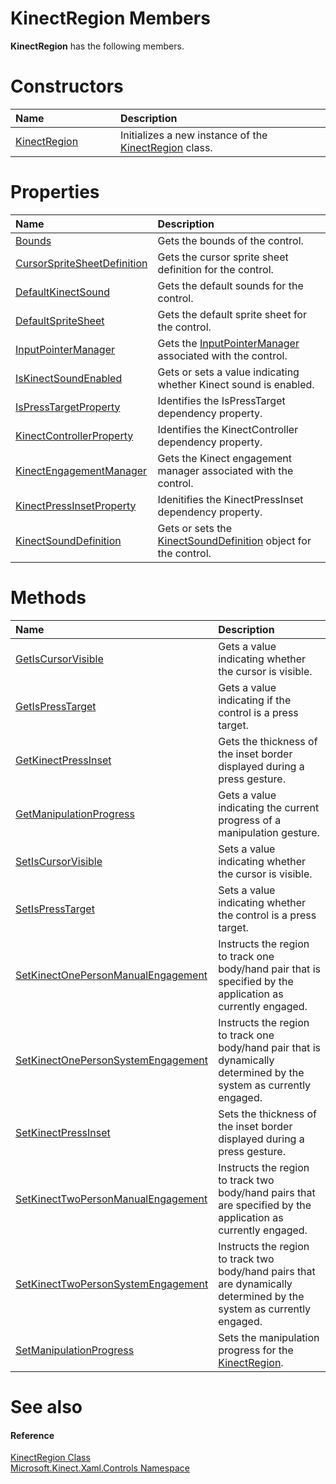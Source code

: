 KinectRegion Members  
====================  

**KinectRegion** has the following members.  

<span id="publicconstructorsSection"></span>

Constructors  
============  

<table>
<colgroup>
<col width="30%" />
<col width="60%" />
</colgroup>
<thead>
<tr class="header">
<th align="left">Name</th>
<th align="left">Description</th>
</tr>
</thead>
<tbody>
<tr class="odd">
<td align="left"><a href="Constructor.md">KinectRegion</a></td>
<td align="left">Initializes a new instance of the <a href="../KinectRegion_Class.md">KinectRegion</a> class.</td>
</tr>
</tbody>
</table>

<span id="publicpropertiesSection"></span>

Properties  
==========  

<table>
<colgroup>
<col width="30%" />
<col width="60%" />
</colgroup>
<thead>
<tr class="header">
<th align="left">Name</th>
<th align="left">Description</th>
</tr>
</thead>
<tbody>
<tr class="odd">
<td align="left"><a href="Properties/Bounds_Property.md">Bounds</a></td>
<td align="left">Gets the bounds of the control.</td>
</tr>
<tr class="even">
<td align="left"><a href="Properties/CursorSpriteSheetDefinition.md">CursorSpriteSheetDefinition</a></td>
<td align="left">Gets the cursor sprite sheet definition for the control.</td>
</tr>
<tr class="odd">
<td align="left"><a href="Properties/DefaultKinectSound_Property.md">DefaultKinectSound</a></td>
<td align="left">Gets the default sounds for the control.</td>
</tr>
<tr class="even">
<td align="left"><a href="Properties/DefaultSpriteSheet_Property.md">DefaultSpriteSheet</a></td>
<td align="left">Gets the default sprite sheet for the control.</td>
</tr>
<tr class="odd">
<td align="left"><a href="Properties/InputPointerManager_Property.md">InputPointerManager</a></td>
<td align="left">Gets the <a href="../../Kinect.Toolkit.Input/InputPointerManager_Class.md">InputPointerManager</a> associated with the control.</td>
</tr>
<tr class="even">
<td align="left"><a href="Properties/IsKinectSoundEnabled.md">IsKinectSoundEnabled</a></td>
<td align="left">Gets or sets a value indicating whether Kinect sound is enabled.</td>
</tr>
<tr class="odd">
<td align="left"><a href="Properties/IsPressTargetProperty.md">IsPressTargetProperty</a></td>
<td align="left">Identifies the IsPressTarget dependency property.</td>
</tr>
<tr class="even">
<td align="left"><a href="Properties/KinectControllerProperty.md">KinectControllerProperty</a></td>
<td align="left">Identifies the KinectController dependency property.</td>
</tr>
<tr class="odd">
<td align="left"><a href="Properties/KinectEngagementManager.md">KinectEngagementManager</a></td>
<td align="left">Gets the Kinect engagement manager associated with the control.</td>
</tr>
<tr class="even">
<td align="left"><a href="Properties/KinectPressInsetProperty.md">KinectPressInsetProperty</a></td>
<td align="left">Idenitifies the KinectPressInset dependency property.</td>
</tr>
<tr class="odd">
<td align="left"><a href="Properties/KinectSoundDefinition.md">KinectSoundDefinition</a></td>
<td align="left">Gets or sets the <a href="../KinectSoundDefinition_Class.md">KinectSoundDefinition</a> object for the control.</td>
</tr>
</tbody>
</table>

<span id="publicmethodsSection"></span>

Methods  
=======  

<table>
<colgroup>
<col width="30%" />
<col width="60%" />
</colgroup>
<thead>
<tr class="header">
<th align="left">Name</th>
<th align="left">Description</th>
</tr>
</thead>
<tbody>
<tr class="odd">
<td align="left"><a href="Methods/GetIsCursorVisible_Method.md">GetIsCursorVisible</a></td>
<td align="left">Gets a value indicating whether the cursor is visible.</td>
</tr>
<tr class="even">
<td align="left"><a href="Methods/GetIsPressTarget_Method.md">GetIsPressTarget</a></td>
<td align="left">Gets a value indicating if the control is a press target.</td>
</tr>
<tr class="odd">
<td align="left"><a href="Methods/GetKinectPressInset_Method.md">GetKinectPressInset</a></td>
<td align="left">Gets the thickness of the inset border displayed during a press gesture.</td>
</tr>
<tr class="even">
<td align="left"><a href="Methods/GetManipulationProgress.md">GetManipulationProgress</a></td>
<td align="left">Gets a value indicating the current progress of a manipulation gesture.</td>
</tr>
<tr class="odd">
<td align="left"><a href="Methods/SetIsCursorVisible_Method.md">SetIsCursorVisible</a></td>
<td align="left">Sets a value indicating whether the cursor is visible.</td>
</tr>
<tr class="even">
<td align="left"><a href="Methods/SetIsPressTarget_Method.md">SetIsPressTarget</a></td>
<td align="left">Sets a value indicating whether the control is a press target.</td>
</tr>
<tr class="odd">
<td align="left"><a href="Methods/SetKinectOnePersonManualEn.md">SetKinectOnePersonManualEngagement</a></td>
<td align="left">Instructs the region to track one body/hand pair that is specified by the application as currently engaged.</td>
</tr>
<tr class="even">
<td align="left"><a href="Methods/SetKinectOnePersonSystemEn.md">SetKinectOnePersonSystemEngagement</a></td>
<td align="left">Instructs the region to track one body/hand pair that is dynamically determined by the system as currently engaged.</td>
</tr>
<tr class="odd">
<td align="left"><a href="Methods/SetKinectPressInset_Method.md">SetKinectPressInset</a></td>
<td align="left">Sets the thickness of the inset border displayed during a press gesture.</td>
</tr>
<tr class="even">
<td align="left"><a href="Methods/SetKinectTwoPersonManualEn.md">SetKinectTwoPersonManualEngagement</a></td>
<td align="left">Instructs the region to track two body/hand pairs that are specified by the application as currently engaged.</td>
</tr>
<tr class="odd">
<td align="left"><a href="Methods/SetKinectTwoPersonSystemEn.md">SetKinectTwoPersonSystemEngagement</a></td>
<td align="left">Instructs the region to track two body/hand pairs that are dynamically determined by the system as currently engaged.</td>
</tr>
<tr class="even">
<td align="left"><a href="Methods/SetManipulationProgress.md">SetManipulationProgress</a></td>
<td align="left">Sets the manipulation progress for the <a href="../KinectRegion_Class.md">KinectRegion</a>.</td>
</tr>
</tbody>
</table>

<span id="ID4EK"></span>

See also  
========  

<span id="ID4EM"></span>
#### Reference  

[KinectRegion Class](../KinectRegion_Class.md)  
 [Microsoft.Kinect.Xaml.Controls Namespace](../../Kinect.Xaml.Controls.md)  



<!--Please do not edit the data in the comment block below.-->
<!--
TOCTitle : KinectRegion Members
RLTitle : KinectRegion Members
KeywordF : Microsoft.Kinect.Xaml.Controls.KinectRegion
KeywordF : KinectRegion
KeywordK : KinectRegion class
KeywordK : KinectRegion class, all members
KeywordK : Microsoft.Kinect.Xaml.Controls.KinectRegion class
HelpPriority : 1
KeywordA : AllMembers.T:Microsoft.Kinect.Xaml.Controls.KinectRegion
AssetID : AllMembers.T:Microsoft.Kinect.Xaml.Controls.KinectRegion
Locale : en-us
CommunityContent : 1
TargetOS : Windows
TopicType : kbSyntax
DocSet : K4Wv2
ProjType : K4Wv2Proj
Technology : Kinect for Windows
Product : Kinect for Windows SDK v2
productversion : 20
-->
